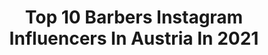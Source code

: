 ---
title: Top 10 Barbers Instagram Influencers In Austria In 2021
description: >-
  Find top barbers Instagram influencers in Austria in 2021. Most popular hashtags: #barber #fashion #austria #hairstyle.
platform: Instagram
hits: 12
text_top: See the best Instagram profiles on inBeat.
text_bottom: inBeat aggregates 12 Instagram influencers like this in Austria for you to pitch.
profiles:
  - username: "kirillgoodfellaz"
    fullname: >-
      Kirill Bauman
    bio: >-
      Klagenfurt, Austria 🇦🇹 Owner of: @good_fellaz_barbershop @hawidere
    location: "Austria"
    followers: 43130
    engagement: 138
    commentsToLikes: 0.044839
    id: ck15rm6ku8ll40i19zx4iulu8
    verified: false
    hashtags: "#stayhome, #klagifornia, #bali, #kirillgf"
  - username: "good_fellaz_barbershop"
    fullname: >-
      Good Fellaz Barbershop ✪
    bio: >-
      Traditional Barbershop est.2015💈 Theatergasse 4💈 +436603929408📞 #goodfellazklu
    location: "Austria"
    followers: 24469
    engagement: 88
    commentsToLikes: 0.025376
    id: ck15rm58n8lev0i19e09ky4lw
    verified: false
    hashtags: "#thebarberpost, #barbershopconnect, #klagifornia, #style"
  - username: "messner_tanja"
    fullname: >-
      Tanja Messner
    bio: >-
      weirdo based in vienna 🛸 photographer, bloggerlife, dogs, fitness Website:
    location: "Austria"
    followers: 11178
    engagement: 769
    commentsToLikes: 0.035380
    id: ckaot44pmuazn0i78snlv1p0k
    verified: false
    hashtags: "#gay, #vienna, #tomboy, #blue"
  - username: "grave_tiger"
    fullname: >-
      GRAVE TIGER
    bio: >-
      💀CLASSIC TILL DEATH 💀 •@holytigerbarbershop • #gravetiger • #holytiger • #tigerskill • Education 👇🏻 • Online booking👇🏻
    location: "Austria"
    followers: 15082
    engagement: 299
    commentsToLikes: 0.010327
    id: ckaoqlrf9jaiu0i78dg1m0qt8
    verified: false
    hashtags: "#internationalbarbers, #porkchopoftheday, #vintagestyle, #onlyclassicnoshit"
  - username: "mat_kutscher"
    fullname: >-
      Mat Kutscher Ⓔ
    bio: >-
      Elemente. ⩜⩕⩓⩓ Writing Psychology BSc. Education BEd. #elemente #noflex
    location: "Austria"
    followers: 9446
    engagement: 1334
    commentsToLikes: 0.046665
    id: ck9wekorjkp500j78clx9s70m
    verified: false
    hashtags: "#wien, #greece, #noflex, #lesen"
  - username: "mr.okn"
    fullname: >-
      Stylingtipps Fashion | Okan
    bio: >-
      🔥 | Mein Ziel ist es so viele Leute da draußen mit Style zu inspirieren! Sei ein Teil #moderngent 📍 | Based in Vienna 🎥 | FOLLOWER STYLE CHECK
    location: "Austria"
    followers: 175934
    engagement: 496
    commentsToLikes: 0.020685
    id: ck0vyupal5v5q0i19w3og9zx2
    verified: false
    hashtags: "#mode, #gq, #men, #fashionblogger"
  - username: "kev_bbs45"
    fullname: >-
      𝔊𝔩ü𝔠𝔨 𝔄𝔲𝔣!
    bio: >-
      ᴋᴇᴠɪɴ ᴘᴀ ʙᴇᴀʀᴅᴇᴅ | ɪɴᴋᴇᴅ | sᴛʏʟᴇ ▸ᴍᴛʙ•ᴇɴᴅᴜʀᴏ•ᴅᴏᴡɴʜɪʟʟ @drehmokev ▸𝖿𝗈𝗎𝗇𝖽𝖾𝗋 @bartbruderschaft 📍𝖦𝖾𝗋𝗆𝖺𝗇𝗒🇩🇪 📩 𝖽𝗆 𝗈𝗋 𝗆𝖺𝗂𝗅 𝖿𝗈𝗋 𝖼𝗈𝗅𝗅𝖺𝖻
    location: "Austria"
    followers: 23023
    engagement: 208
    commentsToLikes: 0.053089
    id: ck6tj4ifr1zpm0j71rtwo9m9m
    verified: false
    hashtags: "#mountainbike, #beardstyle, #vintageclothing, #downhillmountainbike"
  - username: "lydiakelovitz"
    fullname: >-
      Lydia Kelovitz / Rude Lude
    bio: >-
      🇦🇹🇩🇪 🇨🇭Rude Lude 🤡🎤Singer I Saiyan | Wrestler I Insurance | watching humans👽 #DSDS2020 👻:therudelude 🎉 TikTok rudelude booking: contact@ame-media.de
    location: "Austria"
    followers: 42141
    engagement: 317
    commentsToLikes: 0.043087
    id: ckf5u72pajt530j23ej0poqqf
    verified: true
    hashtags: "#god, #like, #horror, #model"
  - username: "sascha.trinkler"
    fullname: >-
      Sascha Trinkler
    bio: >-
      👨‍🔧🧑‍💻 @sn_exclusive
    location: "Austria"
    followers: 3263
    engagement: 2180
    commentsToLikes: 0.029138
    id: ck15tjc5tidbc0i19y5brcr3b
    verified: false
    hashtags: "#fvj, #aspahltdreams, #oemfabrik, #xsmag"
  - username: "shahryarnik"
    fullname: >-
      Shahriar Nik
    bio: >-
      
    location: "Austria"
    followers: 127115
    engagement: 180
    commentsToLikes: 1.241306
    id: ck9wiyoum4ie70j78ffclcrng
    verified: false
    hashtags: "#arashmoradifard, #shahryarnik, #tajikistan, #mohsenmeydani"
---